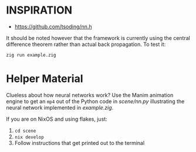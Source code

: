 # INSPIRATION
- https://github.com/tsoding/nn.h

It should be noted however that the framework is currently using the central difference theorem rather than actual back propagation.
To test it:
```bash
zig run example.zig
```

# Helper Material

Clueless about how neural networks work? Use the Manim animation engine to get an `mp4` out of the Python code in *scene/nn.py* illustrating the neural network implemented in *example.zig*.

If you are on NixOS and using flakes, just:
1. `cd scene`
2. `nix develop`
3. Follow instructions that get printed out to the terminal
